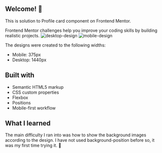 ## Welcome! 👋

This is solution to <a gref="https://www.frontendmentor.io/challenges/profile-card-component-cfArpWshJ">Profile card component on Frontend Mentor.</a>

Frontend Mentor challenges help you improve your coding skills by building realistic projects.
![desktop-design](https://user-images.githubusercontent.com/89190087/193260019-3e124f2e-5451-40f9-9cfc-690079b817e7.jpg)
![mobile-design](https://user-images.githubusercontent.com/89190087/193260028-cb3972e3-07a1-4031-958d-4f664e5375ed.jpg)


The designs were created to the following widths:

- Mobile: 375px 
- Desktop: 1440px

## Built with
- Semantic HTML5 markup
- CSS custom properties
- Flexbox
- Positions
- Mobile-first workflow

## What I learned
The main difficulty I ran into was how to show the background images according to the design. 
I have not used background-position before so, it was my first time trying it. 🚀
